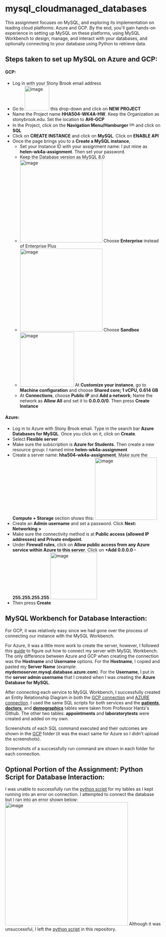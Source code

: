 # mysql_cloudmanaged_databases
This assignment focuses on MySQL, and exploring its implementation on leading cloud platforms: Azure and GCP. By the end, you'll gain hands-on experience in setting up MySQL on these platforms, using MySQL Workbench to design, manage, and interact with your databases, and optionally connecting to your database using Python to retrieve data.

## Steps taken to set up MySQL on Azure and GCP:
#### GCP:
 - Log in with your Stony Brook email address
 - Go to <img width="79" alt="image" src="https://github.com/Helzheng123/mysql_cloudmanaged_databases/assets/123939070/4c05c685-9ed2-4bf7-be4b-ed481fcc16d5"> this drop-down and click on **NEW PROJECT**
 - Name the Project name **HHA504-WK4A-HW**. Keep the Organization as stonybrook.edu. Set the location to **AHI-GCP**
 - In the Project, click on the **Navigation Menu/Hamburger** <img width="16" alt="image" src="https://github.com/Helzheng123/mysql_cloudmanaged_databases/assets/123939070/f6224bc4-a62a-4936-9981-f6083ecff0fd"> and click on **SQL**
 - Click on **CREATE INSTANCE** and click on **MySQL**. Click on **ENABLE API**
 - Once the page brings you to a **Create a MySQL instance**,
    -  Set your Instance ID with your assignment name: I put mine as **helen-wk4a-assignment**. Then set your password.
    -  Keep the Database version as MySQL 8.0
    -  <img width="266" alt="image" src="https://github.com/Helzheng123/mysql_cloudmanaged_databases/assets/123939070/d6d4d3e0-3a18-4801-9879-fd109a018f97"> Choose **Enterprise** instead of Enterprise Plus
    -  <img width="266" alt="image" src="https://github.com/Helzheng123/mysql_cloudmanaged_databases/assets/123939070/11b0a323-1906-4226-bd41-970d4177f207"> Choose **Sandbox**
    -  <img width="174" alt="image" src="https://github.com/Helzheng123/mysql_cloudmanaged_databases/assets/123939070/d91a2ddd-36dc-41f1-ac0b-362164de78b3"> At **Customize your instance**, go to **Machine configuration** and choose **Shared core; 1 vCPU, 0.614 GB**
    -  At **Connections**, choose **Public IP** and **Add a network**; Name the network as **Allow All** and set it to **0.0.0.0/0**. Then press **Create Instance**
  
#### Azure:
 - Log in to Azure with Stony Brook email. Type in the search bar **Azure Databases for MySQL**. Once you click on it, click on **Create**.
 - Select **Flexible server**
 - Make sure the subscription is **Azure for Students**. Then create a new resource group: I named mine **helen-wk4a-assignment**
 - Create a server name: **hha504-wk4a-assignment**. Make sure the **Compute + Storage** section shows this: <img width="200" alt="image" src="https://github.com/Helzheng123/mysql_cloudmanaged_databases/assets/123939070/2c9681bd-5877-4a28-972d-98d15b3e8c0c">
 - Create an **Admin username** and set a password. Click **Next: Networking >**
 - Make sure the connectivity method is at **Public access (allowed IP addresses) and Private endpoint**.
 - Under **Firewall rules**, click on **Allow public access from any Azure service within Azure to this server**. Click on **+Add 0.0.0.0 - 255.255.255.255** <img width="150" alt="image" src="https://github.com/Helzheng123/mysql_cloudmanaged_databases/assets/123939070/e6d01285-8798-4ce0-9c78-c578c32fc698">
  - Then press **Create**

## MySQL Workbench for Database Interaction:
For GCP, it was relatively easy since we had gone over the process of connecting our instance with the MySQL Workbench. 

For Azure, it was a little more work to create the server, however, I followed this [guide](https://learn.microsoft.com/en-us/azure/mysql/flexible-server/connect-workbench) to figure out how to connect my server with MySQL Workbench. The only difference between Azure and GCP when creating the connection was the **Hostname** and **Username** options. For the **Hostname**, I copied and pasted my **Server Name** (example: **mydemoserver.mysql.database.azure.com**). For the **Username**, I put in the **server admin username** that I created when I was creating the **Azure Database for MySQL**. 

After connecting each service to MySQL Workbench, I successfully created an Entity Relationship Diagram in both the [GCP connection](https://github.com/Helzheng123/mysql_cloudmanaged_databases/blob/main/GCP/Screenshot%20of%20ERD%20diagram%20(GCP).png) and [AZURE connection](https://github.com/Helzheng123/mysql_cloudmanaged_databases/blob/main/AZURE/Screenshot%20ERD%20diagram%20(Azure).png). I used the same SQL scripts for both services and the [**patients**](https://github.com/hantswilliams/HHA_504_2023/blob/main/WK4/code/1_n_create.sql), [**doctors**](https://github.com/hantswilliams/HHA_504_2023/blob/main/WK4/code/1_n_create.sql), and [**demographics**](https://github.com/hantswilliams/HHA_504_2023/blob/main/WK4/code/1_1_create.sql) tables were taken from Professor Hants's Github. The other two tables: **appointments** and **laboratorytests** were created and added on my own.

Screenshots of each SQL command executed and their outcomes are shown in the [GCP](https://github.com/Helzheng123/mysql_cloudmanaged_databases/tree/main/GCP) folder (it was the exact same for Azure so I didn't upload the screenshots). 

Screenshots of a successfully run command are shown in each folder for each connection. 

## Optional Portion of the Assignment: Python Script for Database Interaction:
I was unable to successfully run the [python script](https://github.com/hantswilliams/HHA_504_2023/blob/main/WK4/code/python_connectionExample.py) for my tables as I kept running into an error on connection. I attempted to connect the database but I ran into an error shown below:
<img width="396" alt="image" src="https://github.com/Helzheng123/mysql_cloudmanaged_databases/assets/123939070/19edefbc-afa5-4bdc-b0d8-b06187db2bbc">
Although it was unsuccessful, I left the [python script](https://github.com/Helzheng123/mysql_cloudmanaged_databases/blob/main/script.py) in this repository. 
